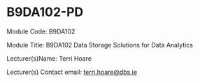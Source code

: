 # B9DA102-PD

Module Code: B9DA102 

Module Title: B9DA102 Data Storage Solutions for Data Analytics 

Lecturer(s)Name: Terri Hoare  

Lecturer(s) Contact  email: terri.hoare@dbs.ie
